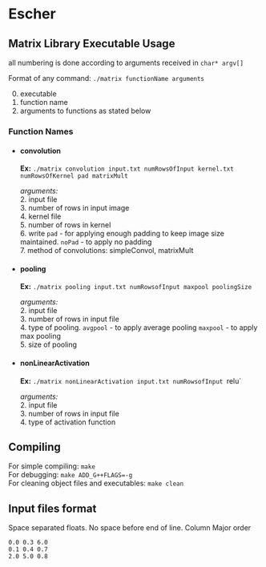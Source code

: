 # Escher

## Matrix Library Executable Usage
all numbering is done according to arguments received in `char* argv[]`

Format of any command:
`./matrix functionName arguments`

0. executable
1. function name
2. arguments to functions as stated below

### Function Names
- #### convolution   
    **Ex:** `./matrix convolution input.txt numRowsOfInput kernel.txt numRowsOfKernel pad matrixMult`  

    *arguments:*   
    2. input file   
    3. number of rows in input image    
    4. kernel file  
    5. number of rows in kernel    
    6. write `pad` - for applying enough padding to keep image size maintained. `noPad` - to apply no padding     
    7. method of convolutions: simpleConvol, matrixMult 

- #### pooling
    **Ex:** `./matrix pooling input.txt numRowsofInput maxpool poolingSize`

    *arguments:*    
    2. input file   
    3. number of rows in input file     
    4. type of pooling. `avgpool` - to apply average pooling `maxpool` - to apply max pooling   
    5. size of pooling 

- #### nonLinearActivation
    **Ex:** `./matrix nonLinearActivation input.txt numRowsofInput `relu`

    *arguments:*    
    2. input file   
    3. number of rows in input file     
    4. type of activation function  

## Compiling
For simple compiling: `make`   
For debugging: `make ADD_G++FLAGS=-g`   
For cleaning object files and executables: `make clean`

## Input files format
Space separated floats. No space before end of line.
Column Major order
```
0.0 0.3 6.0  
0.1 0.4 0.7
2.0 5.0 0.8
```